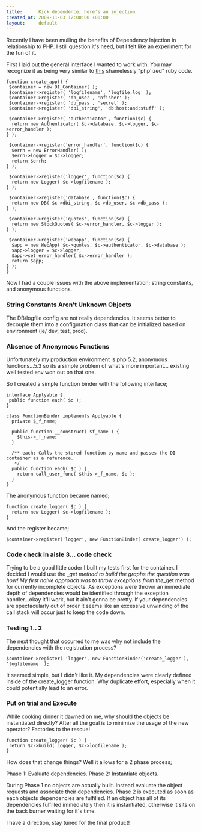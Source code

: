 ```yaml
---
title:      Kick dependence, here's an injection
created_at: 2009-11-03 12:00:00 +00:00
layout:     default
---
```


Recently I have been mulling the benefits of Dependency Injection in relationship to PHP. I still question it's need, but I felt like an experiment for the fun of it.

First I laid out the general interface I wanted to work with. You may recognize it as being very similar to [this](http://onestepback.org/index.cgi/Tech/Ruby/DependencyInjectionInRuby.rdoc) shamelessly "php'ized" ruby code.

    function create_app() {
     $container = new DI_Container( );
     $container->register( 'logfilename', 'logfile.log' );
     $container->register( 'db_user', 'nfisher' );
     $container->register( 'db_pass', 'secret' );
     $container->register( 'dbi_string', 'db:host:and:stuff' );

     $container->register( 'authenticator', function($c) {
      return new Authenticator( $c->database, $c->logger, $c->error_handler );
    } );

     $container->register('error_handler', function($c) {
      $errh = new ErrorHandler( );
      $errh->logger = $c->logger;
      return $errh;
    } );

     $container->register('logger', function($c) {
      return new Logger( $c->logfilename );
    } );

     $container->register('database', function($c) {
      return new DB( $c->dbi_string, $c->db_user, $c->db_pass );
    } );

     $container->register('quotes', function($c) {
      return new StockQuotes( $c->error_handler, $c->logger );
    } );

     $container->register('webapp', function($c) { 
      $app = new WebApp( $c->quotes, $c->authenticator, $c->database );
      $app->logger = $c->logger;
      $app->set_error_handler( $c->error_handler );
      return $app;
    } );
    }

Now I had a couple issues with the above implementation; string constants, and anonymous functions.

### String Constants Aren't Unknown Objects

The DB/logfile config are not really dependencies. It seems better to decouple them into a configuration class that can be initialized based on environment (ie/ dev, test, prod).

### Absence of Anonymous Functions

Unfortunately my production environment is php 5.2, anonymous functions...5.3 so its a simple problem of what's more important... existing well tested env won out on that one.

So I created a simple function binder with the following interface;

    interface Applyable {
     public function each( $o );
    }

    class FunctionBinder implements Applyable {
      private $_f_name;

      public function __construct( $f_name ) {
        $this->_f_name;
      }

      /** each: Calls the stored function by name and passes the DI container as a reference. 
       */
      public function each( $c ) {
        return call_user_func( $this->_f_name, $c );
      }
    }

The anonymous function became named;

    function create_logger( $c ) {
      return new Logger( $c->logfilename );
    }

And the register became;

`$container->register('logger', new FunctionBinder('create_logger') );`

### Code check in aisle 3... code check

Trying to be a good little coder I built my tests first for the container. I decided I would use the \_*get method to build the graphs the question was how! My first naive approach was to throw exceptions from the*\_get method for currently incomplete objects. As exceptions were thrown an immediate depth of dependencies would be identified through the exception handler...okay it'll work, but it ain't gonna be pretty. If your dependencies are spectacularly out of order it seems like an excessive unwinding of the call stack will occur just to keep the code down.

### Testing 1.. 2

The next thought that occurred to me was why not include the dependencies with the registration process?

`$container->register( 'logger', new FunctionBinder('create_logger'), 'logfilename' );`

It seemed simple, but I didn't like it. My dependencies were clearly defined inside of the create\_logger function. Why duplicate effort, especially when it could potentially lead to an error.

### Put on trial and Execute

While cooking dinner it dawned on me, why should the objects be instantiated directly? After all the goal is to minimize the usage of the new operator? Factories to the rescue!

    function create_logger( $c ) {
     return $c->build( Logger, $c->logfilename );
    }

How does that change things? Well it allows for a 2 phase process;

Phase 1: Evaluate dependencies.
Phase 2: Instantiate objects.

During Phase 1 no objects are actually built. Instead evaluate the object requests and associate their dependencies.
Phase 2 is executed as soon as each objects dependencies are fulfilled. If an object has all of its dependencies fulfilled immediately then it is instantiated, otherwise it sits on the back burner waiting for it's time.

I have a direction, stay tuned for the final product!
